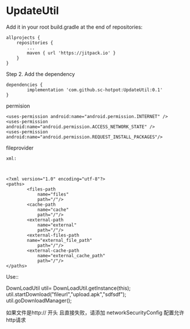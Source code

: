 # UpdateUtil
Add it in your root build.gradle at the end of repositories:

	allprojects {
		repositories {
			...
			maven { url 'https://jitpack.io' }
		}
	}
Step 2. Add the dependency

	dependencies {
	        implementation 'com.github.sc-hotpot:UpdateUtil:0.1'
	}
  
  
  permision 
  
  
  
    <uses-permission android:name="android.permission.INTERNET" />
    <uses-permission android:name="android.permission.ACCESS_NETWORK_STATE" />
    <uses-permission android:name="android.permission.REQUEST_INSTALL_PACKAGES"/>
 
 
fileprovider
        <provider
            android:name="androidx.core.content.FileProvider"
            android:authorities="${applicationId}.fileProvider"
            android:exported="false"
            android:grantUriPermissions="true">
            <meta-data
                android:name="android.support.FILE_PROVIDER_PATHS"
                android:resource="@xml/file_paths" />
        </provider>
	
	xml: 
	


	<?xml version="1.0" encoding="utf-8"?>
	<paths>
    		<files-path
       		 	name="files"
       		 	path="/"/>
    		<cache-path
        		name="cache"
        		path="/"/>
    		<external-path
        		name="external"
        		path="/"/>
    		<external-files-path
			name="external_file_path"
        		path="/"/>
    		<external-cache-path
       		 	name="external_cache_path"
       		 	path="/"/>
	</paths>
	
	
  Use::

  DownLoadUtil util= DownLoadUtil.getInstance(this);
            util.startDownload("fileurl","upload.apk","sdfsdf");
            util.goDownloadManager();
            
            
            
  如果文件是http://  开头  且直接失败，请添加 networkSecurityConfig 配置允许http请求
  
  
